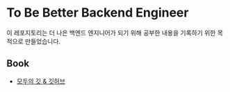 # To Be Better Backend Engineer

이 레포지토리는 더 나은 백엔드 엔지니어가 되기 위해 공부한 내용을 기록하기 위한 목적으로 만들었습니다.

## Book

- [모두의 깃 & 깃허브](/book/git-for-everyone/readme.md)
